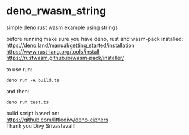 # deno_rwasm_string
simple deno rust wasm example using strings  

before running make sure you have deno, rust and wasm-pack installed:  
https://deno.land/manual/getting_started/installation  
https://www.rust-lang.org/tools/install  
https://rustwasm.github.io/wasm-pack/installer/  

to use run:

```deno run -A build.ts```

and then:

```deno run test.ts```

build script based on:  
https://github.com/littledivy/deno-ciphers  
Thank you Divy Srivastava!!!

